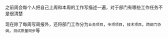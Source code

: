 之前周会每个人把自己上周和本周的工作写描述一遍，对于部门有哪些工作任务不是很清楚

现在除了每周写周报外，还将部门工作分为`业务项目`，`专项项目`，`技术项目`，`跨部门协调`，`测试质量同步`等

